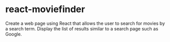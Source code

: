 # react-moviefinder
Create a web page using React that allows the user to search for movies by a search term. Display the list of results similar to a search page such as Google.
